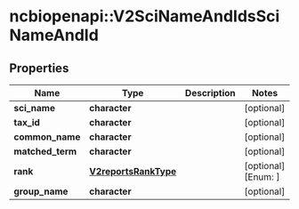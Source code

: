# ncbiopenapi::V2SciNameAndIdsSciNameAndId


## Properties
Name | Type | Description | Notes
------------ | ------------- | ------------- | -------------
**sci_name** | **character** |  | [optional] 
**tax_id** | **character** |  | [optional] 
**common_name** | **character** |  | [optional] 
**matched_term** | **character** |  | [optional] 
**rank** | [**V2reportsRankType**](v2reportsRankType.md) |  | [optional] [Enum: ] 
**group_name** | **character** |  | [optional] 


